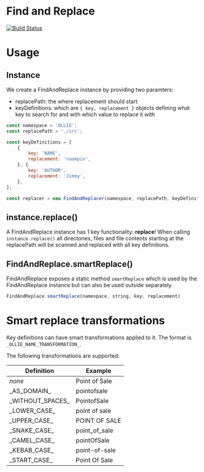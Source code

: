 # Find and Replace

[![Build Status](https://travis-ci.org/hoetmaaiers/find-and-replace.svg?branch=master)](https://travis-ci.org/hoetmaaiers/find-and-replace)

# Usage

## Instance

We create a FindAndReplace instance by providing two paramters:
- replacePath: the where replacement should start
- keyDefinitions: which are `{ key, replacement }` objects defining what key to search for and with which value to replace it with

```javascript
const namespace = 'OLLIE';
const replacePath = './src';

const keyDefinitions = [
    {
        key: 'NAME',
        replacement: 'naampie',
    }, {
        key: 'AUTHOR',
        replacement: 'Jimmy',
    },
];

const replacer = new FindAndReplacer(namespace, replacePath, keyDefinitions);
```


## instance.replace()

A FindAndReplace instance has 1 key functionality: **replace**! When calling  `instance.replace()` all directories, files and file contents starting at the replacePath will be scanned and replaced with all key definitions.


    
## FindAndReplace.smartReplace()

FindAndReplace exposes a static method `smartReplace` which is used by the FindAndReplace instance but can also be used outside separately.

```javascript
FindAndReplace.smartReplace(namespace, string, key, replacement)
```


# Smart replace transformations

Key definitions can have smart transformations applied to it. The format is `_OLLIE_NAME_TRANSFORMATION_`.

The following transformations are supported:

| Definition |  Example |
|---------------|--------------|
| *none*  | Point of Sale  |
| \_AS\_DOMAIN\_ | pointofsale |
| \_WITHOUT\_SPACES\_ | PointofSale |
| \_LOWER\_CASE\_ | point of sale |
| \_UPPER\_CASE\_ | POINT OF SALE |
| \_SNAKE\_CASE\_ | point\_of\_sale |
| \_CAMEL\_CASE\_ | pointOfSale |
| \_KEBAB\_CASE\_ | point-of-sale |
| \_START\_CASE\_ | Point Of Sale |

